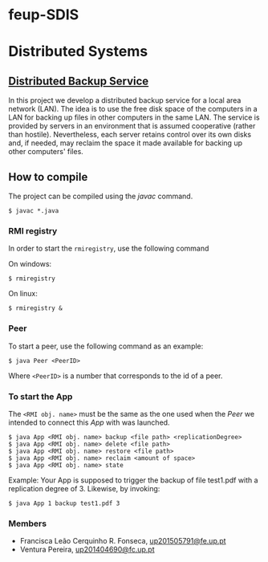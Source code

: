 # feup-SDIS

# Distributed Systems

## [Distributed Backup Service](https://web.fe.up.pt/~pfs/aulas/sd2018/projs/proj1/proj1.html)
In this project we develop a distributed backup service for a local area network (LAN). The idea is to use the free disk space of the computers in a LAN for backing up files in other computers in the same LAN. The service is provided by servers in an environment that is assumed cooperative (rather than hostile). Nevertheless, each server retains control over its own disks and, if needed, may reclaim the space it made available for backing up other computers' files.

## How to compile

The project can be compiled using the *javac* command.
```
$ javac *.java
```
### RMI registry
In order to start the `rmiregistry`, use the following command

On windows:

```
$ rmiregistry 
```

On linux:

```
$ rmiregistry &
```
### Peer

To start a peer, use the following command as an example:

```
$ java Peer <PeerID>
```
Where `<PeerID>` is a number that corresponds to the id of a peer.

### To start the App

The ```<RMI obj. name>``` must be the same as the one used when the *Peer* we intended to connect this *App* with was launched.
```
$ java App <RMI obj. name> backup <file path> <replicationDegree>
$ java App <RMI obj. name> delete <file path>
$ java App <RMI obj. name> restore <file path>
$ java App <RMI obj. name> reclaim <amount of space>
$ java App <RMI obj. name> state
```
Example:
Your App is supposed to trigger the backup of file test1.pdf with a replication degree of 3. Likewise, by invoking:

```
$ java App 1 backup test1.pdf 3
```

### Members ###

* Francisca Leão Cerquinho R. Fonseca, up201505791@fe.up.pt
* Ventura Pereira, up201404690@fc.up.pt
